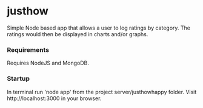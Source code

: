 justhow
=======

Simple Node based app that allows a user to log ratings by category. The ratings would then 
be displayed in charts and/or graphs.

### Requirements
Requires NodeJS and MongoDB.

### Startup
In terminal run 'node app' from the project server/justhowhappy folder. Visit http://localhost:3000 in your browser.
